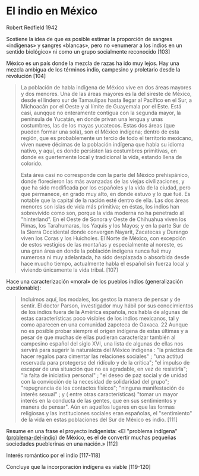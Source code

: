 # El indio en México

Robert Redfield 1942

Sostiene la idea de que es posible estimar la proporción de sangres «indígenas» y sangres «blancas», pero no «enumerar a los indios en un sentido biológico» ni como un grupo socialmente reconocido [103]

México es un país donde la mezcla de razas ha ido muy lejos. Hay una mezcla ambigua de los términos indio, campesino y proletario desde la revolución [104]

 >
 > La población de habla indígena de México vive en dos áreas mayores y dos menores. Una de las áreas mayores es la del sireste de México, desde el lindero sur de Tamaulipas hasta llegar al Pacífico en el Sur, a Michoacán por el Oeste y al límite de Guayemala por el Este. Está casi, aunqque no enteramente contigua con la segunda mayor, la península de Yucatán, en donde privan una lengua y unas costumbres, las de los mayas yucatecos. Estas dos áreas (que pueden formar una sola), son el México indígena; dentro de esta región, que es probablemente un tercio de todo el territorio mexicano, viven nueve décimas de la población indígena que habla su idioma nativo, y aquí, es donde persisten las costumbres primitivas, en donde es guertemente local y tradicional la vida, estando llena de colorido.
 >
 > Esta área casi no corresponde con la parte del México prehispánico, donde florecieron las más avanzadas de las viejas civilizaciones, y que ha sido modificada por los españoles y la vida de la ciudad, pero que permanece, en grado muy alto, en donde estuvo y lo que fué. Es notable que la capital de la nación esté dentro de ella. Las dos áreas menores son islas de vida más primitiva; en éstas, los indios han sobrevivido como son, porque la vida moderna no ha penetrado al "hinterland". En el Oeste de Sonora y Oeste de Chihuahua viven los Pimas, los Tarahumaras, los Yaquis y los Mayos; y en la parte Sur de la Sierra Occidental donde convergen Nayarit, Zacatecas y Durango viven los Coras y los Huicholes. El Norte de México, con excepción de estos vestigios de las montañas y especialmente al noreste, es una gran área en donde la población indígena nunca fué muy numerosa ni muy adelantada, ha sido desplazada o absorbida desde hace m.ucho tiempo, actualmente habla el español sin fuerza local y viviendo únicamente la vida tribal. [107]

Hace una caracterización «moral» de los pueblos indios (generalización cuestionable):

 >
 > Incluimos aquí, los modales, los gestos la manera de pensar y de sentir. El doctor Parson, investigador muy hábil por sus conocimientos de los indios fuera de la América española, nos habla de algunas de estas características poco visibles de los indios mexicanos, tal y como aparecen en una comunidad zapoteca de Oaxaca. 22 Aunque no es posible probar siempre el origen indígena de estas últimas y a pesar de que muchas de ellas pudieran caracterizar también al campesino español del siglo XVI, una lista de algunas de ellas nos servirá para sugerir la naturaleza del México indígena : "la práctica de hacer regalos para cimentar las relaciones sociales" ; "una actitud reservada para protegerse del ridículo y de la crítica"; "el impulso de escapar de una situación que no es agradable, en vez de resistirla"; "la falta de iniciativa personal" ; "el deseo de paz social y de unidad con la convicción de la necesidad de solidaridad del grupo"; "repugnancia de los contactos físicos"; "ninguna manifestación de interés sexual" ; y ( entre otras características) "tomar un mayor interés en la conducta de las gentes, que en sus sentimientos y manera de pensar". Aún en aquellos lugares en que las formas religiosas y las instituciones sociales eran españolas, el "sentimiento" de la vida en estas poblaciones del Sur de México es indio. [111]

Resume en una frase el proyecto indigenista: «El "problema indígena" ([problema-del-indio](problema-del-indio.md)) de México, es el de convertir muchas pequeñas sociedades pueblerinas en una nación.» [112]

Interés romántico por el indio [117-118]

Concluye que la incorporación indígena es viable [119-120]
